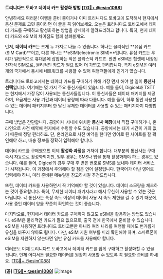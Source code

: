**트리니다드 토바고 데이터 카드 활성화 방법 [[TG💪+ @esim1088](https://t.me/s/esim1088)]**

안녕하세요 여러분! 여행을 준비 중이거나 이미 트리니다드 토바고에 도착해서 현지에서 통신 문제로 고민 중이라면 이 글을 꼭 읽어보세요. 오늘은 트리니다드 토바고에서 데이터 카드를 구매하고 활성화하는 방법을 상세하게 알려드리려고 합니다. 특히, 현지 데이터 카드와 eSIM의 차이점도 함께 살펴볼게요.

먼저, **데이터 카드**는 크게 두 가지로 나눌 수 있습니다. 하나는 물리적인 **유심 카드(SIM Card)**이고, 다른 하나는 **eSIM(electronic SIM)**입니다. 유심 카드는 우리가 일반적으로 휴대폰에 삽입하는 작은 플라스틱 카드죠. 반면 eSIM은 칩셋에 내장된 전자식 SIM으로, 물리적인 카드가 필요 없어 더 가볍고 편리합니다. 특히 eSIM은 여러 개의 국가에서 동시에 네트워크를 사용할 수 있어 여행객들에게 인기가 많습니다.

트리니다드 토바고에서는 데이터 카드를 구매하기 위해 가장 먼저 해야 할 일이 **통신사 선택**입니다. 여기에는 몇 가지 주요 통신사들이 있습니다. 예를 들어, Digicel과 TSTT는 현지에서 가장 많이 사용되는 통신사들입니다. 이 통신사들은 데이터 패키지를 제공하며, 요금제는 사용 기간과 데이터 용량에 따라 다릅니다. 예를 들어, 하루 동안 사용할 수 있는 데이터 패키지부터 한 달간 무제한 데이터를 사용할 수 있는 패키지까지 다양합니다.

구매 방법은 간단합니다. 공항이나 시내에 위치한 **통신사 매장**에서 직접 구매하거나, 온라인으로 사전 예약해 현지에서 수령할 수도 있습니다. 공항에서는 대기 시간이 거의 없기 때문에 정말 편리하죠. 단, 온라인으로 사전 예약을 한다면 영어로 된 사이트를 잘 확인해야 하고, 배송 정보를 정확히 입력해야 합니다.

데이터 카드를 구매했으면 이제 **활성화 과정**을 거쳐야 합니다. 대부분의 통신사는 구매 즉시 자동으로 활성화되지만, 일부 경우는 SMS나 앱을 통해 활성화해야 하는 경우도 있습니다. 예를 들어, Digicel의 경우 구매 후 받은 번호로 SMS를 보내야 데이터 서비스가 시작됩니다. 이 과정에서 주의해야 할 점은 언어 설정입니다. 한국어가 아닌 영어로 입력해야 하니, 미리 준비된 메뉴얼을 참고하시길 추천드립니다.

또한, 데이터 카드를 사용하면서 꼭 기억해야 할 것이 있습니다. 데이터 소모량을 체크하는 것이 중요합니다. 특히, 무제한 데이터 패키지라고 해서 무한히 사용할 수 있는 것은 아닙니다. 각 통신사는 특정 속도 이상의 데이터 사용 시 속도 제한을 걸 수 있기 때문에, 사용 중인 데이터 양을 꾸준히 확인하는 것이 좋습니다.

마지막으로, 현지에서 데이터 카드를 구매하지 않고도 eSIM을 활용하는 방법도 있습니다. eSIM은 물리적인 카드가 필요 없으므로, 출국 전에 한국에서 준비할 수 있습니다. eSIM을 사용하면 트리니다드 토바고뿐만 아니라 여러 나라를 여행할 때에도 번거롭게 유심을 바꾸지 않아도 됩니다. 다만, eSIM 지원 여부를 미리 확인해야 하며, 스마트폰이 eSIM을 지원하지 않는다면 일반 유심 카드를 사용해야 합니다.

여러분도 이제 트리니다드 토바고에서 데이터 카드를 쉽게 구매하고 활성화할 수 있을 겁니다. 언제 어디서든 필요한 데이터를 원활히 사용할 수 있도록 꼭 필요한 준비를 하세요. [[TG💪+ @esim1088](https://t.me/s/esim1088)]

**[끝] [[TG💪+ @esim1088](https://t.me/s/esim1088)]**
![Image](https://i.postimg.cc/Y0z9fWf4/image.png)